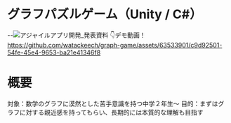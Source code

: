 # グラフパズルゲーム（Unity / C#）
--![アジャイルアプリ開発_発表資料](https://github.com/watackeech/graph-game/assets/63533901/5e1962c8-1f70-455b-b215-2aab5a1c7a83)
👇デモ動画！
https://github.com/watackeech/graph-game/assets/63533901/c9d92501-54fe-45e4-9653-ba21e41346f8
# 概要
対象：数学のグラフに漠然とした苦手意識を持つ中学２年生～
目的：まずはグラフに対する親近感を持ってもらい、長期的には本質的な理解も目指す
